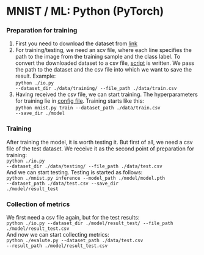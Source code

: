 # MNIST / ML: Python (PyTorch)
### Preparation for training
1. First you need to download the dataset from [link](https://github.com/myleott/mnist_png)
2. For training/testing, we need an scv file, where each line specifies the path to the image from 
the training sample and the class label. To convert the downloaded dataset to a csv file, [script](io.py) is written.
We pass the path to the dataset and the csv file into which we want to save the result. Example:</br> 
<code>python ./io.py --dataset_dir ./data/training/ --file_path ./data/train.csv</code>
3. Having received the csv file, we can start training. The hyperparameters for training lie in
[config file](./training_hyperparams.py). Training starts like this:</br>
<code>python mnist.py train --dataset_path ./data/train.csv --save_dir ./model</code>

### Training
After training the model, it is worth testing it. But first of all, we need a csv file of the test dataset. 
We receive it as the second point of preparation for training:</br>
<code>python ./io.py --dataset_dir ./data/testing/ --file_path ./data/test.csv</code></br>
And we can start testing. Testing is started as follows: </br>
<code>python ./mnist.py inference --model_path ./model/model.pth --dataset_path ./data/test.csv --save_dir ./model/result_test</code></br>

### Collection of metrics 
We first need a csv file again, but for the test results:</br>
<code>python ./io.py --dataset_dir ./model/result_test/ --file_path ./model/result_test.csv</code></br>
And now we can start collecting metrics:</br>
<code>python ./evalute.py --dataset_path ./data/test.csv --result_path ./model/result_test.csv</code>